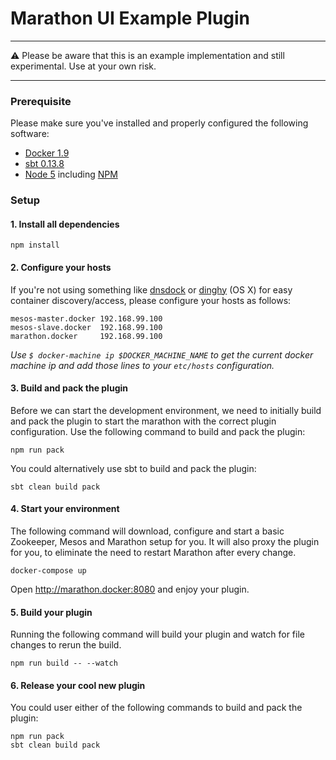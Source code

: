 # Marathon UI Example Plugin

---

⚠️ Please be aware that this is an example implementation and still experimental.
Use at your own risk.

---

### Prerequisite

Please make sure you've installed and properly configured the following software:

* [Docker 1.9](https://www.docker.com/)
* [sbt 0.13.8](http://www.scala-sbt.org/index.html)
* [Node 5](https://nodejs.org/en/blog/release/v5.0.0/) including [NPM](https://npmjs.org/)

### Setup

#### 1. Install all dependencies

	npm install

#### 2. Configure your hosts

If you're not using something like [dnsdock](https://github.com/tonistiigi/dnsdock) or [dinghy](https://github.com/codekitchen/dinghy) (OS X) for easy container discovery/access, please configure your hosts as follows:

	mesos-master.docker 192.168.99.100
	mesos-slave.docker  192.168.99.100
	marathon.docker     192.168.99.100

*Use `$ docker-machine ip $DOCKER_MACHINE_NAME` to get the current docker machine ip and add those lines to your `etc/hosts` configuration.*

#### 3. Build and pack the plugin

Before we can start the development environment, we need to initially build and pack the plugin to start the marathon with the correct plugin configuration. Use the following command to build and pack the plugin:

	npm run pack

You could alternatively use sbt to build and pack the plugin:

	sbt clean build pack
       
#### 4. Start your environment

The following command will download, configure and start a basic Zookeeper, Mesos and Marathon setup for you. It will also proxy the plugin for you, to eliminate the need to restart Marathon after every change.

	docker-compose up

Open http://marathon.docker:8080 and enjoy your plugin.

#### 5. Build your plugin

Running the following command will build your plugin and watch for file changes to rerun the build.

	npm run build -- --watch

#### 6. Release your cool new plugin

You could user either of the following commands to build and pack the plugin:

	npm run pack
	sbt clean build pack
